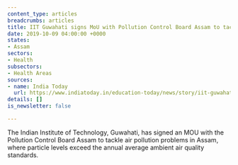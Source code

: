 ```yaml
---
content_type: articles
breadcrumbs: articles
title: IIT Guwahati signs MoU with Pollution Control Board Assam to tackle air pollution
date: 2019-10-09 04:00:00 +0000
states:
- Assam
sectors:
- Health
subsectors:
- Health Areas
sources:
- name: India Today
  url: https://www.indiatoday.in/education-today/news/story/iit-guwahati-signs-mou-with-pollution-control-board-assam-to-tackle-air-pollution-1606238-2019-10-04
details: []
is_newsletter: false

---
```

The Indian Institute of Technology, Guwahati, has signed an MOU with the Pollution Control Board Assam to tackle air pollution problems in Assam, where particle levels exceed the annual average ambient air quality standards.
